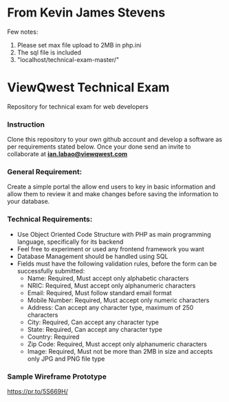 # From Kevin James Stevens
Few notes:
1. Please set max file upload to 2MB in php.ini
2. The sql file is included
3. "localhost/technical-exam-master/"

# ViewQwest Technical Exam
Repository for technical exam for web developers

### Instruction
Clone this repository to your own github account and develop a software as per requirements stated below. Once your done send an invite to collaborate at **ian.labao@viewqwest.com**

### General Requirement:
Create a simple portal the allow end users to key in basic information and allow them to review it and make changes before saving the information to your database.

### Technical Requirements:
* Use Object Oriented Code Structure with PHP as main programming language, specifically for its backend
* Feel free to experiment or used any frontend framework you want
* Database Management should be handled using SQL
* Fields must have the following validation rules, before the form can be successfully submitted:
    * Name: Required, Must accept only alphabetic characters
    * NRIC: Required, Must accept only alphanumeric characters
    * Email: Required, Must follow standard email format
    * Mobile Number: Required, Must accept only numeric characters
    * Address: Can accept any character type, maximum of 250 characters
    * City: Required, Can accept any character type
    * State: Required, Can accept any character type
    * Country: Required
    * Zip Code: Required, Must accept only alphanumeric characters
    * Image: Required, Must not be more than 2MB in size and accepts only JPG and PNG file type

### Sample Wireframe Prototype
<https://pr.to/5S669H/>


